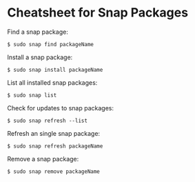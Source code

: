 # Cheatsheet for Snap Packages

Find a snap package:

    $ sudo snap find packageName
    
Install a snap package:

    $ sudo snap install packageName

List all installed snap packages:

    $ sudo snap list
    
Check for updates to snap packages:

    $ sudo snap refresh --list

Refresh an single snap package:

    $ sudo snap refresh packageName

Remove a snap package:

    $ sudo snap remove packageName

